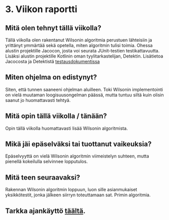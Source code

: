 # 3. Viikon raportti

## Mitä olen tehnyt tällä viikolla?

Tällä viikolla olen rakentanut Wilsonin algoritmia perustuen lähteisiin ja yrittänyt ymmärtää sekä opetella, miten
algoritmin tulisi toimia. Ohessa alustin projektille Jacocon, josta voi seurata JUnit-testien testikattavuutta. Lisäksi 
alustin projektille Kotlinin oman tyylitarkastelijan, Detektin. Lisätietoa Jacocosta ja Detektistä 
[testausdokumentissa](../testaus.md)

## Miten ohjelma on edistynyt?

Siten, että tunnen saaneeni ohjelman aluilleen. Toki Wilsonin implementointi on vielä muutaman loogisuusongelman päässä,
mutta tuntuu siltä kuin olisin saanut jo huomattavasti tehtyä.

## Mitä opin tällä viikolla / tänään?

Opin tällä viikolla huomattavasti lisää Wilsonin algoritmista.

## Mikä jäi epäselväksi tai tuottanut vaikeuksia?

Epäselvyyttä on vielä Wilsonin algoritmin viimeistelyn suhteen, mutta pienellä kokeilulla selvinnee lopputulos.

## Mitä teen seuraavaksi?

Rakennan Wilsonin algoritmin loppuun, luon sille asianmukaiset yksikkötestit, jonka jälkeen siirryn toteuttamaan sat. 
Primin algoritmia.

## Tarkka ajankäyttö [täältä](../tuntikirjanpito.md).